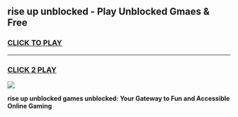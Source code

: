
## rise up unblocked - Play Unblocked Gmaes & Free
<h3>
<a href="https://news.freeplayer.one?title=rise_up_unblocked&ref=23F">CLICK TO PLAY</a></h3>
<hr>

<h3>
<a href="https://news.freeplayer.one?title=rise_up_unblocked&ref=23F">CLICK 2 PLAY</a>
  
</h3>

<a href="https://news.freeplayer.one?title=rise_up_unblocked&ref=23F/"><img src="https://clearcache.store/games.png"></a>


**rise up unblocked games unblocked: Your Gateway to Fun and Accessible Online Gaming**
